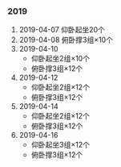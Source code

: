### 2019
1. 2019-04-07 仰卧起坐20个
2. 2019-04-08 俯卧撑3组×10个
3. 2019-04-10 
	- 仰卧起坐2组×10个
	- 俯卧撑3组×12个
4. 2019-04-12
	- 仰卧起坐2组×12个
	- 俯卧撑3组×12个
5. 2019-04-14
	- 仰卧起坐2组×12个
	- 俯卧撑3组×12个
6. 2019-04-16
	- 仰卧起坐3组×12个
	- 俯卧撑3组×12个